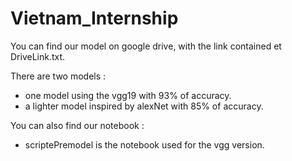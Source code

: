 # Vietnam_Internship


You can find our model on google drive, with the link contained et DriveLink.txt.

There are two models : 
- one model using the vgg19 with 93% of accuracy.
- a lighter model inspired by alexNet with 85% of accuracy.


You can also find our notebook : 

- scriptePremodel is the notebook used for the vgg version.
